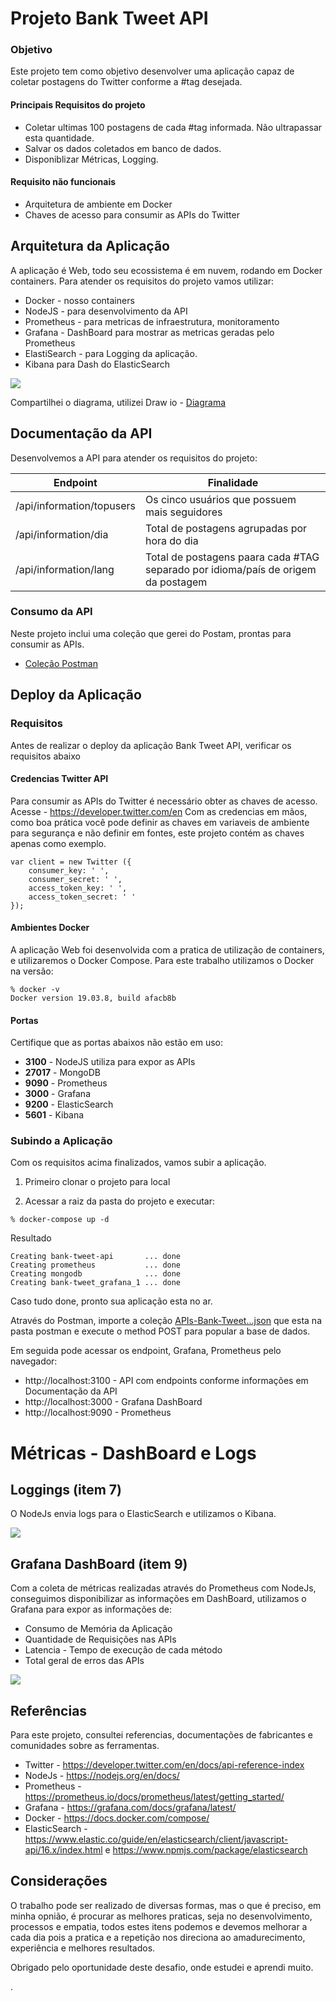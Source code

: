 # Projeto Bank Tweet API
### Objetivo
Este projeto tem como objetivo desenvolver uma aplicação capaz de coletar postagens do Twitter conforme a #tag desejada.
#### Principais Requisitos do projeto
   * Coletar ultimas 100 postagens de cada #tag informada. Não ultrapassar esta quantidade.
   * Salvar os dados coletados em banco de dados.
   * Disponiblizar Métricas, Logging.
#### Requisito não funcionais
   * Arquitetura de ambiente em Docker
   * Chaves de acesso para consumir as APIs do Twitter

## Arquitetura da Aplicação
A aplicação é Web, todo seu ecossistema é em nuvem, rodando em Docker containers.
Para atender os requisitos do projeto vamos utilizar:
* Docker - nosso containers
* NodeJS - para desenvolvimento da API
* Prometheus - para metricas de infraestrutura, monitoramento
* Grafana - DashBoard para mostrar as metricas geradas pelo Prometheus
* ElastiSearch - para Logging da aplicação.
* Kibana para Dash do ElasticSearch

![](https://github.com/paulinhoart/bank-tweet/blob/master/imagens/Arquitetura.png)

Compartilhei o diagrama, utilizei Draw io - [Diagrama](https://drive.google.com/file/d/1Vq6Pd3Js1Mhk7pO05eyGwV0hITg2YPZZ/view?usp=sharing) 

## Documentação da API
Desenvolvemos a API para atender os requisitos do projeto:

| **Endpoint**                    | **Finalidade**                                                                        |
|---------------------------|-----------------------------------------------------------------------------------|
| /api/information/topusers | Os cinco usuários que possuem mais seguidores                                     |
| /api/information/dia      | Total de postagens agrupadas por hora do dia                                      |
| /api/information/lang     | Total de postagens paara cada #TAG separado por idioma/país de origem da postagem |

### Consumo da API
Neste projeto inclui uma coleção que gerei do Postam, prontas para consumir as APIs.
* [Coleção Postman](https://github.com/paulinhoart/bank-tweet/blob/master/postman/APIs-Bank-Tweet.postman_collection.json)

## Deploy da Aplicação
### Requisitos
Antes de realizar o deploy da aplicação Bank Tweet API, verificar os requisitos abaixo
#### Credencias Twitter API
Para consumir as APIs do Twitter é necessário obter as chaves de acesso.
Acesse - https://developer.twitter.com/en
Com as credencias em mãos, como boa prática você pode definir as chaves em variaveis de ambiente para segurança e não definir em fontes, este projeto contém as chaves apenas como exemplo.
```
var client = new Twitter ({
    consumer_key: ' ',
    consumer_secret: ' ',
    access_token_key: ' ',
    access_token_secret: ' '
});
```
#### Ambientes Docker
A aplicação Web foi desenvolvida com a pratica de utilização de containers, e utilizaremos o Docker Compose.
Para este trabalho utilizamos o Docker na versão:

```
% docker -v
Docker version 19.03.8, build afacb8b
```
#### Portas
Certifique que as portas abaixos não estão em uso:
* **3100**  - NodeJS utiliza para expor as APIs
* **27017** - MongoDB
* **9090**  - Prometheus
* **3000**  - Grafana
* **9200**  - ElasticSearch
* **5601**  - Kibana

### Subindo a Aplicação
Com os requisitos acima finalizados, vamos subir a aplicação.
1. Primeiro clonar o projeto para local

2. Acessar a raiz da pasta do projeto e executar:
```
% docker-compose up -d
```
Resultado
```
Creating bank-tweet-api       ... done
Creating prometheus           ... done
Creating mongodb              ... done
Creating bank-tweet_grafana_1 ... done
```
Caso tudo done, pronto sua aplicação esta no ar.

Através do Postman, importe a coleção [APIs-Bank-Tweet...json](https://github.com/paulinhoart/bank-tweet/blob/master/postman/APIs-Bank-Tweet.postman_collection.json) que esta na pasta postman e execute o method POST para popular a base de dados.

Em seguida pode acessar os endpoint, Grafana, Prometheus pelo navegador:
* http://localhost:3100 - API com endpoints conforme informações em Documentação da API
* http://localhost:3000 - Grafana DashBoard
* http://localhost:9090 - Prometheus

# Métricas - DashBoard e Logs
## Loggings (item 7)
O NodeJs envia logs para o ElasticSearch e utilizamos o Kibana.

![](https://github.com/paulinhoart/bank-tweet/blob/master/imagens/elasticsearch%2Bkibana.png)

## Grafana DashBoard (item 9)
Com a coleta de métricas realizadas através do Prometheus com NodeJs, conseguimos disponibilizar as informações 
em DashBoard, utilizamos o Grafana para expor as informações de:

* Consumo de Memória da Aplicação
* Quantidade de Requisições nas APIs
* Latencia - Tempo de execução de cada método
* Total geral de erros das APIs

![](https://github.com/paulinhoart/bank-tweet/blob/master/grafana/Grafana.png)

## Referências
Para este projeto, consultei referencias, documentações de fabricantes e comunidades sobre as ferramentas.
* Twitter - https://developer.twitter.com/en/docs/api-reference-index
* NodeJs - https://nodejs.org/en/docs/
* Prometheus - https://prometheus.io/docs/prometheus/latest/getting_started/
* Grafana - https://grafana.com/docs/grafana/latest/
* Docker - https://docs.docker.com/compose/
* ElasticSearch - https://www.elastic.co/guide/en/elasticsearch/client/javascript-api/16.x/index.html e https://www.npmjs.com/package/elasticsearch


## Considerações
O trabalho pode ser realizado de diversas formas, mas o que é preciso, em minha opnião, é procurar as melhores praticas, seja no desenvolvimento, processos e empatia, todos estes itens podemos e devemos melhorar a cada dia pois a pratica e a repetição nos direciona  ao amadurecimento, experiência e melhores resultados.

Obrigado pelo oportunidade deste desafio, onde estudei e aprendi muito.

.
